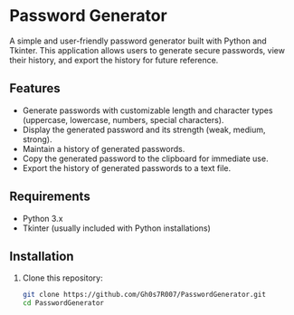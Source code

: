 # Password Generator

A simple and user-friendly password generator built with Python and Tkinter. This application allows users to generate secure passwords, view their history, and export the history for future reference.

## Features

- Generate passwords with customizable length and character types (uppercase, lowercase, numbers, special characters).
- Display the generated password and its strength (weak, medium, strong).
- Maintain a history of generated passwords.
- Copy the generated password to the clipboard for immediate use.
- Export the history of generated passwords to a text file.

## Requirements

- Python 3.x
- Tkinter (usually included with Python installations)

## Installation

1. Clone this repository:
   ```bash
   git clone https://github.com/Gh0s7R007/PasswordGenerator.git
   cd PasswordGenerator
